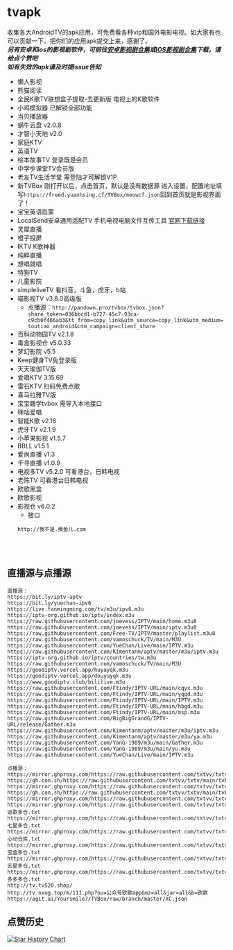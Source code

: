 # tvapk
收集各大AndroidTV的apk应用，可免费看各种vip和国外电影电视。如大家有也可以贡献一下。把你们的应用apk提交上来，感谢了。<br>
***另有安卓和ios的影视剧软件，可前往[安卓影视剧合集](https://github.com/Archmage83/Android_apk)或[IOS影视剧合集](https://github.com/Archmage83/ios_ipa)下载，请给点个赞吧***<br>
***如有失效的apk请及时提issue告知***

* 懒人影视
* 熊猫阅读
* 全民K歌TV联想盒子提取-去更新版   电视上的K歌软件
* 小鸡模拟器 已解锁全部功能
* 当贝播放器
* 蜗牛云盘  v2.0.8
* 才智小天地  v2.0
* 家庭KTV
* 英语TV
* 绘本故事TV   登录既是会员
* 中学步课堂TV会员版
* 老友TV生活学堂   需登陆才可解锁V1P
* 新TVBox   刚打开以后，点击首页，默认是没有数据源 进入设置，配置地址填写`https://freed.yuanhsing.cf/TVBox/meowcf.json`回到首页就是影视界面了！
* 宝宝英语启蒙
* LocalSend安卓通用适配TV  手机电视电脑文件互传工具 [官网下载链接](https://localsend.org/#/)
* 灵犀直播
* 橙子投屏
* IKTV  K歌神器
* 纯粹直播
* 想唱就唱
* 特狗TV
* 儿童影院
* simpleliveTV  看抖音，斗鱼，虎牙，b站
* 喵影视TV  v3.8.0高级版
    * 点播源：`http://pandown.pro/tvbox/tvbox.json?share_token=036bbcd1-b727-45c7-93ca-c9cb0f466ab3&tt_from=copy_link&utm_source=copy_link&utm_medium=toutiao_android&utm_campaign=client_share`
* 百科动物园TV   v2.1.8
* 毒盒影视仓  v5.0.33
* 梦幻影院 v5.5
* Keep健身TV免登录版
* 天天瑜伽TV版
* 爱唱KTV  3.15.69
* 雷石KTV  扫码免费点歌
* 喜马拉雅TV版
* 宝宝趣学tvbox  需导入本地接口
* 咪咕爱唱
* 智能K歌 v2.16
* 虎牙TV  v2.1.9
* 小苹果影视 v1.5.7
* BBLL  v1.5.1
* 爱尚直播 v1.3
* 千寻直播 v1.0.9
* 电视多TV v5.2.0 可看港台，日韩电视
* 老陈TV  可看港台日韩电视
* 欧歌黑盒
* 欧歌影视
* 影视仓 v6.0.2
    * 接口 
	```
	http://我不是.摸鱼儿.com
	```
<br><br>

## 直播源与点播源

```
直播源：
https://bit.ly/iptv-aptv
https://bit.ly/yuechan-ipv6
https://live.fanmingming.com/tv/m3u/ipv6.m3u
https://iptv-org.github.io/iptv/index.m3u
https://raw.githubusercontent.com/joevess/IPTV/main/home.m3u8
https://raw.githubusercontent.com/joevess/IPTV/main/iptv.m3u8
https://raw.githubusercontent.com/Free-TV/IPTV/master/playlist.m3u8
https://raw.githubusercontent.com/vamoschuck/TV/main/M3U
https://raw.githubusercontent.com/YueChan/Live/main/IPTV.m3u
https://raw.githubusercontent.com/Kimentanm/aptv/master/m3u/iptv.m3u
https://iptv-org.github.io/iptv/countries/tw.m3u
https://raw.githubusercontent.com/vamoschuck/TV/main/M3U
https://goodiptv.vercel.app/huyayqk.m3u
https://goodiptv.vercel.app/douyuyqk.m3u
https://www.goodiptv.club/bililive.m3u
https://raw.githubusercontent.com/Ftindy/IPTV-URL/main/cqyx.m3u
https://raw.githubusercontent.com/Ftindy/IPTV-URL/main/yqgd.m3u 
https://raw.githubusercontent.com/Ftindy/IPTV-URL/main/IPTV.m3u
https://raw.githubusercontent.com/Ftindy/IPTV-URL/main/hbgd.m3u
https://raw.githubusercontent.com/Ftindy/IPTV-URL/main/msp.m3u
https://raw.githubusercontent.com/BigBigGrandG/IPTV-URL/release/Gather.m3u
https://raw.githubusercontent.com/Kimentanm/aptv/master/m3u/iptv.m3u
https://raw.githubusercontent.com/Kimentanm/aptv/master/m3u/ya.m3u
https://raw.githubusercontent.com/YanG-1989/m3u/main/Gather.m3u
https://raw.githubusercontent.com/YanG-1989/m3u/main/yu.m3u
https://raw.githubusercontent.com/YueChan/Live/main/IPTV.m3u

点播源：
https://mirror.ghproxy.com/https://raw.githubusercontent.com/txtvv/txtv/main/tvbox/0326.json
https://gh.con.sh/https://raw.githubusercontent.com/txtvv/txtv/main/tvbox/0326.json
https://mirror.ghproxy.com/https://raw.githubusercontent.com/txtvv/txtv/main/tvbox/cang.json
https://gh.con.sh/https://raw.githubusercontent.com/txtvv/txtv/main/tvbox/cang.json
https://mirror.ghproxy.com/https://raw.githubusercontent.com/txtvv/txtv/main/daku.txt
https://mirror.ghproxy.com/https://raw.githubusercontent.com/txtvv/txtv/main/ku/讴歌多仓.txt
https://mirror.ghproxy.com/https://raw.githubusercontent.com/txtvv/txtv/main/ku/七星多仓.txt
https://mirror.ghproxy.com/https://raw.githubusercontent.com/txtvv/txtv/main/ku/心动仓库.txt
https://mirror.ghproxy.com/https://raw.githubusercontent.com/txtvv/txtv/main/ku/宝盒多仓.txt
https://mirror.ghproxy.com/https://raw.githubusercontent.com/txtvv/txtv/main/ku/云星多仓.txt
https://mirror.ghproxy.com/https://raw.githubusercontent.com/txtvv/txtv/main/ku/多多多仓.txt
http://tv.tv520.shop/
http://tv.nxog.top/m/111.php?ou=公众号欧歌app&mz=all&jar=all&b=欧歌
https://agit.ai/Yoursmile7/TVBox/raw/branch/master/XC.json
```

## 点赞历史

[![Star History Chart](https://api.star-history.com/svg?repos=Archmage83/tvapk&type=Date)](https://star-history.com/#Archmage83/tvapkt&Date)
<br><br>
